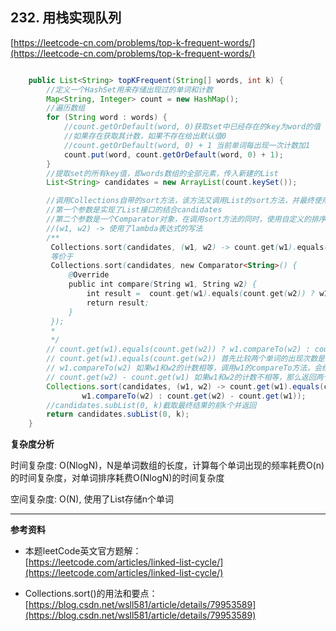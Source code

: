 **232. 用栈实现队列**  
---
[https://leetcode-cn.com/problems/top-k-frequent-words/](https://leetcode-cn.com/problems/top-k-frequent-words/)  


```java  

    public List<String> topKFrequent(String[] words, int k) {
        //定义一个HashSet用来存储出现过的单词和计数
        Map<String, Integer> count = new HashMap();
        //遍历数组
        for (String word : words) {
            //count.getOrDefault(word, 0)获取set中已经存在的key为word的值
            //如果存在获取其计数，如果不存在给出默认值0
            //count.getOrDefault(word, 0) + 1 当前单词每出现一次计数加1
            count.put(word, count.getOrDefault(word, 0) + 1);
        }
        //提取set的所有key值，即words数组的全部元素，传入新建的List
        List<String> candidates = new ArrayList(count.keySet());

        //调用Collections自带的sort方法，该方法又调用List的sort方法，并最终使用了合并排序
        //第一个参数是实现了List接口的结合candidates
        //第二个参数是一个Comparator对象，在调用sort方法的同时，使用自定义的排序规则
        //(w1, w2) -> 使用了lambda表达式的写法
        /**
         Collections.sort(candidates, (w1, w2) -> count.get(w1).equals(count.get(w2)) ? w1.compareTo(w2) : count.get(w2) - count.get(w1));
         等价于
         Collections.sort(candidates, new Comparator<String>() {
             @Override
             public int compare(String w1, String w2) {
                 int result =  count.get(w1).equals(count.get(w2)) ? w1.compareTo(w2) : count.get(w2) - count.get(w1);
                 return result;
             }
         });
         *
         */
        // count.get(w1).equals(count.get(w2)) ? w1.compareTo(w2) : count.get(w2) - count.get(w1);
        // count.get(w1).equals(count.get(w2)) 首先比较两个单词的出现次数是否相等
        // w1.compareTo(w2) 如果w1和w2的计数相等，调用w1的compareTo方法，会给出两个单词的字母顺序比对结果
        // count.get(w2) - count.get(w1) 如果w1和w2的计数不相等，那么返回两个字符串出现次数的差值
        Collections.sort(candidates, (w1, w2) -> count.get(w1).equals(count.get(w2)) ?
                w1.compareTo(w2) : count.get(w2) - count.get(w1));
        //candidates.subList(0, k)截取最终结果的前k个并返回
        return candidates.subList(0, k);
    }

```  

**复杂度分析**  

时间复杂度: 
O(NlogN)，N是单词数组的长度，计算每个单词出现的频率耗费O(n)的时间复杂度，对单词排序耗费O(NlogN)的时间复杂度

空间复杂度: 
O(N), 使用了List存储n个单词

---


**参考资料**  

* 本题leetCode英文官方题解：  
[https://leetcode.com/articles/linked-list-cycle/](https://leetcode.com/articles/linked-list-cycle/)  


* Collections.sort()的用法和要点：  
[https://blog.csdn.net/wsll581/article/details/79953589](https://blog.csdn.net/wsll581/article/details/79953589)  
